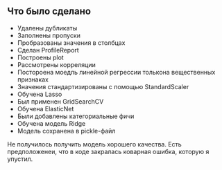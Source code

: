 ## Что было сделано
- Удалены дубликаты
- Заполнены пропуски
- Пробразованы значения в столбцах
- Сделан ProfileReport
- Построены plot
- Рассмотрены корреляции
- Постороена моедль линейной регрессии толькона вещественных признаках
- Значения стандартизированы с помощью StandardScaler
- Обучена Lasso
- Был применен GridSearchCV
- Обучена ElasticNet
- Были добавлены категориальные фичи
- Обучена модель Ridge
- Модель сохранена в pickle-файл

Не получилось получить модель хорошего качества. Есть предположенеи, что в коде закралась коварная ошибка, которую я упустил.